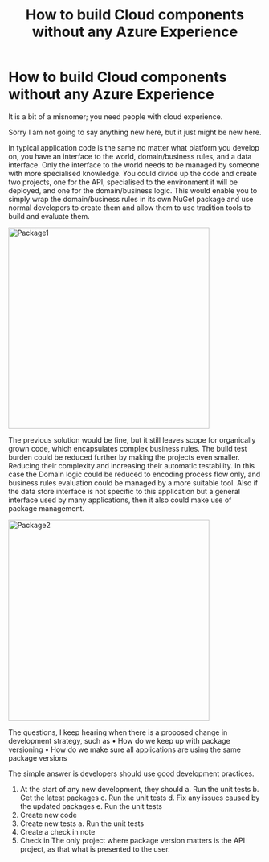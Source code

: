 ﻿---
title : How to build Cloud components without any Azure Experience
Published: 2023/05/11
Tags: Architecture
Category: Architecture
---

# How to build Cloud components without any Azure Experience
It is a bit of a misnomer; you need people with cloud experience.

Sorry I am not going to say anything new here, but it just might be new here.

In typical application code is the same no matter what platform you develop on, you have an interface to the world, domain/business rules, and a data interface. Only the interface to the world needs to be managed by someone with more specialised knowledge.
You could divide up the code and create two projects, one for the API, specialised to the environment it will be deployed, and one for the domain/business logic. This would enable you to simply wrap the domain/business rules in its own NuGet package and use normal developers to create them and allow them to use tradition tools to build and evaluate them.

 <img src="https://raw.github.com/newportg/newportg.github.io/master/assets/package1.png" alt="Package1" width="400"/>


The previous solution would be fine, but it still leaves scope for organically grown code, which encapsulates complex business rules.
The build test burden could be reduced further by making the projects even smaller. Reducing their complexity and increasing their automatic testability. In this case the Domain logic could be reduced to encoding process flow only, and business rules evaluation could be managed by a more suitable tool. Also if the data store interface is not specific to this application but a general interface used by many applications, then it also could make use of package management. 

 <img src="https://raw.github.com/newportg/newportg.github.io/master/assets/package2.png" alt="Package2" width="400"/>
 

The questions, I keep hearing when there is a proposed change in development strategy, such as 
•	How do we keep up with package versioning 
•	How do we make sure all applications are using the same package versions

The simple answer is developers should use good development practices.
1.	At the start of any new development, they should
a.	Run the unit tests
b.	Get the latest packages
c.	Run the unit tests
d.	Fix any issues caused by the updated packages
e.	Run the unit tests
2.	Create new code
3.	Create new tests
a.	Run the unit tests 
4.	Create a check in note
5.	Check in
The only project where package version matters is the API project, as that what is presented to the user.
